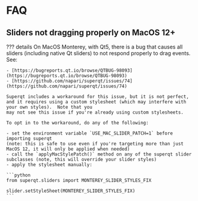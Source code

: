 # FAQ

## Sliders not dragging properly on MacOS 12+

??? details
    On MacOS Monterey, with Qt5, there is a bug that causes all sliders
    (including native Qt sliders) to not respond properly to drag events.  See:

    - [https://bugreports.qt.io/browse/QTBUG-98093](https://bugreports.qt.io/browse/QTBUG-98093)
    - [https://github.com/napari/superqt/issues/74](https://github.com/napari/superqt/issues/74)

    Superqt includes a workaround for this issue, but it is not perfect, and it requires using a custom stylesheet (which may interfere with your own styles).  Note that you
    may not see this issue if you're already using custom stylesheets.

    To opt in to the workaround, do any of the following:

    - set the environment variable `USE_MAC_SLIDER_PATCH=1` before importing superqt
    (note: this is safe to use even if you're targeting more than just MacOS 12, it will only be applied when needed)
    - call the `applyMacStylePatch()` method on any of the superqt slider subclasses (note, this will override your slider styles)
    - apply the stylesheet manually:

    ```python
    from superqt.sliders import MONTEREY_SLIDER_STYLES_FIX

    slider.setStyleSheet(MONTEREY_SLIDER_STYLES_FIX)
    ```
